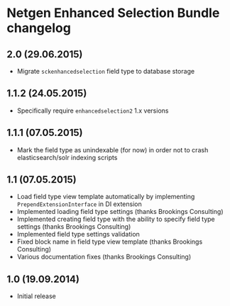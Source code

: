 Netgen Enhanced Selection Bundle changelog
==========================================

2.0 (29.06.2015)
----------------

* Migrate `sckenhancedselection` field type to database storage

1.1.2 (24.05.2015)
------------------

* Specifically require `enhancedselection2` 1.x versions

1.1.1 (07.05.2015)
------------------

* Mark the field type as unindexable (for now) in order not to crash elasticsearch/solr indexing scripts

1.1 (07.05.2015)
----------------

* Load field type view template automatically by implementing `PrependExtensionInterface` in DI extension
* Implemented loading field type settings (thanks Brookings Consulting)
* Implemented creating field type with the ability to specify field type settings (thanks Brookings Consulting)
* Implemented field type settings validation
* Fixed block name in field type view template (thanks Brookings Consulting)
* Various documentation fixes (thanks Brookings Consulting)

1.0 (19.09.2014)
----------------

* Initial release
